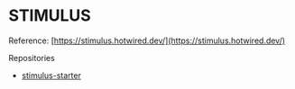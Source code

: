 # STIMULUS

Reference: [https://stimulus.hotwired.dev/](https://stimulus.hotwired.dev/)

Repositories
- [stimulus-starter](https://github.com/thanhlt-1007/stimulus-starter)
